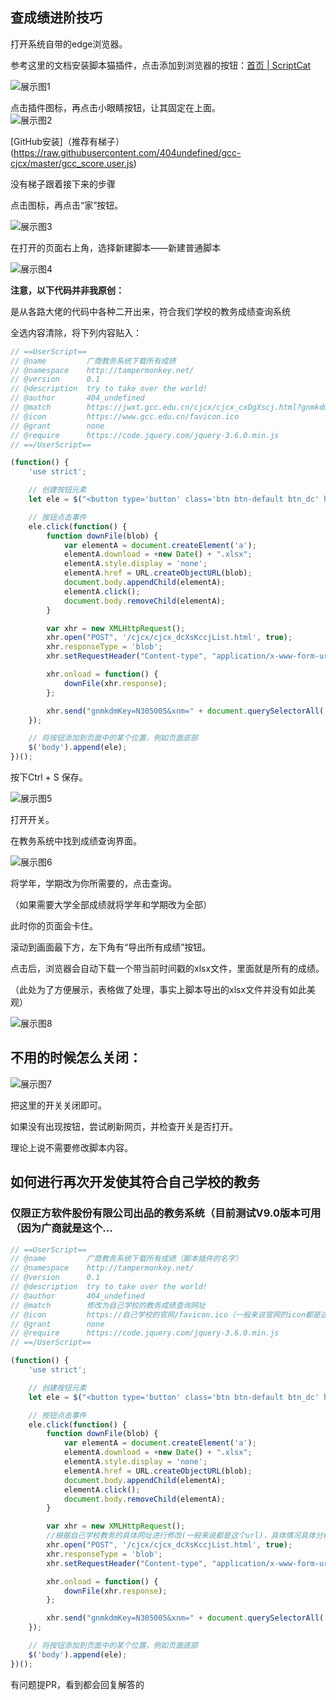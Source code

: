 ## 查成绩进阶技巧

打开系统自带的edge浏览器。

参考这里的文档安装脚本猫插件，点击添加到浏览器的按钮：[首页 | ScriptCat](https://docs.scriptcat.org/)

![展示图1](./imgs/1.png)


点击插件图标，再点击小眼睛按钮，让其固定在上面。<br/>
![展示图2](./imgs/2.png)


[GitHub安装]（推荐有梯子）(https://raw.githubusercontent.com/404undefined/gcc-cjcx/master/gcc_score.user.js)





没有梯子跟着接下来的步骤

点击图标，再点击“家”按钮。

![展示图3](./imgs/3.png)

在打开的页面右上角，选择新建脚本——新建普通脚本

![展示图4](./imgs/4.png)

**注意，以下代码并非我原创：**

是从各路大佬的代码中各种二开出来，符合我们学校的教务成绩查询系统

全选内容清除，将下列内容贴入：

```javascript
// ==UserScript==
// @name         广商教务系统下载所有成绩
// @namespace    http://tampermonkey.net/
// @version      0.1
// @description  try to take over the world!
// @author       404_undefined
// @match        https://jwxt.gcc.edu.cn/cjcx/cjcx_cxDgXscj.html?gnmkdm=N305005&layout=default
// @icon         https://www.gcc.edu.cn/favicon.ico
// @grant        none
// @require      https://code.jquery.com/jquery-3.6.0.min.js
// ==/UserScript==

(function() {
    'use strict';

    // 创建按钮元素
    let ele = $("<button type='button' class='btn btn-default btn_dc' href='javascript:void(0);'><i class='bigger-100 glyphicon glyphicon-export'></i> 导出所有成绩</button>");

    // 按钮点击事件
    ele.click(function() {
        function downFile(blob) {
            var elementA = document.createElement('a');
            elementA.download = +new Date() + ".xlsx";
            elementA.style.display = 'none';
            elementA.href = URL.createObjectURL(blob);
            document.body.appendChild(elementA);
            elementA.click();
            document.body.removeChild(elementA);
        }

        var xhr = new XMLHttpRequest();
        xhr.open("POST", '/cjcx/cjcx_dcXsKccjList.html', true);
        xhr.responseType = 'blob';
        xhr.setRequestHeader("Content-type", "application/x-www-form-urlencoded");

        xhr.onload = function() {
            downFile(xhr.response);
        };

        xhr.send("gnmkdmKey=N305005&xnm=" + document.querySelectorAll('#xnm')[0].value + "&xqm=" + document.querySelectorAll('#xqm')[0].value + "&dcclbh=JW_N305005_GLY&exportModel.selectCol=kcmc%40%E8%AF%BE%E7%A8%8B%E5%90%8D%E7%A7%B0&exportModel.selectCol=xnmmc%40%E5%AD%A6%E5%B9%B4&exportModel.selectCol=xqmmc%40%E5%AD%A6%E6%9C%9F&exportModel.selectCol=kkbmmc%40%E5%BC%80%E8%AF%BE%E5%AD%A6%E9%99%A2&exportModel.selectCol=kch%40%E8%AF%BE%E7%A8%8B%E4%BB%A3%E7%A0%81&exportModel.selectCol=jxbmc%40%E6%95%99%E5%AD%A6%E7%8F%AD&exportModel.selectCol=xf%40%E5%AD%A6%E5%88%86&exportModel.selectCol=xmcj%40%E6%88%90%E7%BB%A9&exportModel.selectCol=xmblmc%40%E6%88%90%E7%BB%A9%E5%88%86%E9%A1%B9&exportModel.exportWjgs=xls&fileName=%E6%96%87%E4%BB%B91656485751290");
    });

    // 将按钮添加到页面中的某个位置，例如页面底部
    $('body').append(ele);
})();
```





按下Ctrl + S 保存。

![展示图5](./imgs/5.png)

打开开关。

在教务系统中找到成绩查询界面。

![展示图6](./imgs/6.png)

将学年，学期改为你所需要的，点击查询。

（如果需要大学全部成绩就将学年和学期改为全部）

此时你的页面会卡住。

滚动到画面最下方，左下角有“导出所有成绩”按钮。

点击后，浏览器会自动下载一个带当前时间戳的xlsx文件，里面就是所有的成绩。

（此处为了方便展示，表格做了处理，事实上脚本导出的xlsx文件并没有如此美观）

![展示图8](./imgs/8.png)

## 不用的时候怎么关闭：

![展示图7](./imgs/7.png)

把这里的开关关闭即可。

如果没有出现按钮，尝试刷新网页，并检查开关是否打开。

理论上说不需要修改脚本内容。



## 如何进行再次开发使其符合自己学校的教务
### 仅限正方软件股份有限公司出品的教务系统（目前测试V9.0版本可用（因为广商就是这个...

```javascript
// ==UserScript==
// @name         广商教务系统下载所有成绩（脚本插件的名字）
// @namespace    http://tampermonkey.net/
// @version      0.1
// @description  try to take over the world!
// @author       404_undefined
// @match        修改为自己学校的教务成绩查询网址
// @icon         https://自己学校的官网/favicon.ico（一般来说官网的icon都是这个地址）
// @grant        none
// @require      https://code.jquery.com/jquery-3.6.0.min.js
// ==/UserScript==

(function() {
    'use strict';

    // 创建按钮元素
    let ele = $("<button type='button' class='btn btn-default btn_dc' href='javascript:void(0);'><i class='bigger-100 glyphicon glyphicon-export'></i> 导出所有成绩</button>");

    // 按钮点击事件
    ele.click(function() {
        function downFile(blob) {
            var elementA = document.createElement('a');
            elementA.download = +new Date() + ".xlsx";
            elementA.style.display = 'none';
            elementA.href = URL.createObjectURL(blob);
            document.body.appendChild(elementA);
            elementA.click();
            document.body.removeChild(elementA);
        }

        var xhr = new XMLHttpRequest();
        //根据自己学校教务的具体网址进行修改(一般来说都是这个url)，具体情况具体分析叭~
        xhr.open("POST", '/cjcx/cjcx_dcXsKccjList.html', true); 
        xhr.responseType = 'blob';
        xhr.setRequestHeader("Content-type", "application/x-www-form-urlencoded");

        xhr.onload = function() {
            downFile(xhr.response);
        };

        xhr.send("gnmkdmKey=N305005&xnm=" + document.querySelectorAll('#xnm')[0].value + "&xqm=" + document.querySelectorAll('#xqm')[0].value + "&dcclbh=JW_N305005_GLY&exportModel.selectCol=kcmc%40%E8%AF%BE%E7%A8%8B%E5%90%8D%E7%A7%B0&exportModel.selectCol=xnmmc%40%E5%AD%A6%E5%B9%B4&exportModel.selectCol=xqmmc%40%E5%AD%A6%E6%9C%9F&exportModel.selectCol=kkbmmc%40%E5%BC%80%E8%AF%BE%E5%AD%A6%E9%99%A2&exportModel.selectCol=kch%40%E8%AF%BE%E7%A8%8B%E4%BB%A3%E7%A0%81&exportModel.selectCol=jxbmc%40%E6%95%99%E5%AD%A6%E7%8F%AD&exportModel.selectCol=xf%40%E5%AD%A6%E5%88%86&exportModel.selectCol=xmcj%40%E6%88%90%E7%BB%A9&exportModel.selectCol=xmblmc%40%E6%88%90%E7%BB%A9%E5%88%86%E9%A1%B9&exportModel.exportWjgs=xls&fileName=%E6%96%87%E4%BB%B91656485751290");
    });

    // 将按钮添加到页面中的某个位置，例如页面底部
    $('body').append(ele);
})();
```

有问题提PR，看到都会回复解答的
